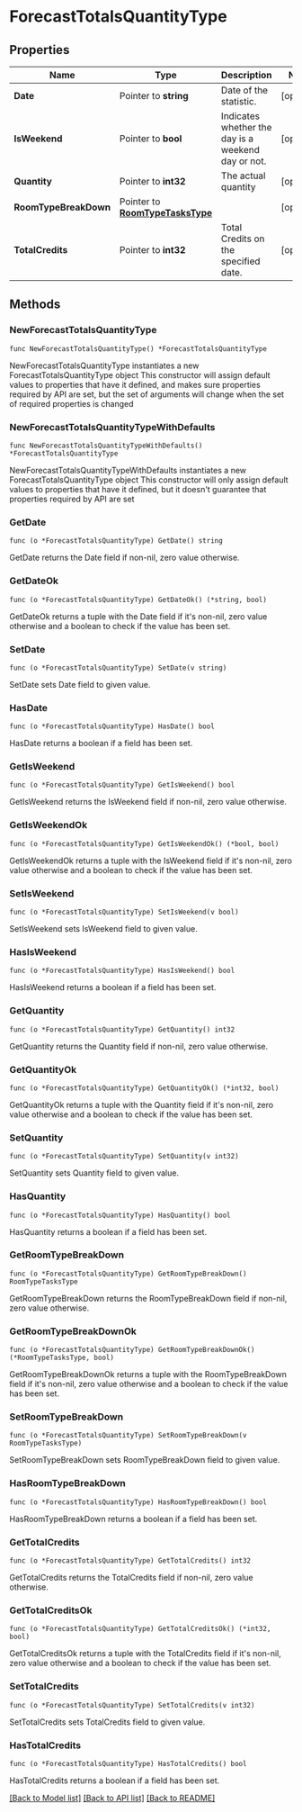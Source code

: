 # ForecastTotalsQuantityType

## Properties

Name | Type | Description | Notes
------------ | ------------- | ------------- | -------------
**Date** | Pointer to **string** | Date of the statistic. | [optional] 
**IsWeekend** | Pointer to **bool** | Indicates whether the day is a weekend day or not. | [optional] 
**Quantity** | Pointer to **int32** | The actual quantity | [optional] 
**RoomTypeBreakDown** | Pointer to [**RoomTypeTasksType**](RoomTypeTasksType.md) |  | [optional] 
**TotalCredits** | Pointer to **int32** | Total Credits on the specified date. | [optional] 

## Methods

### NewForecastTotalsQuantityType

`func NewForecastTotalsQuantityType() *ForecastTotalsQuantityType`

NewForecastTotalsQuantityType instantiates a new ForecastTotalsQuantityType object
This constructor will assign default values to properties that have it defined,
and makes sure properties required by API are set, but the set of arguments
will change when the set of required properties is changed

### NewForecastTotalsQuantityTypeWithDefaults

`func NewForecastTotalsQuantityTypeWithDefaults() *ForecastTotalsQuantityType`

NewForecastTotalsQuantityTypeWithDefaults instantiates a new ForecastTotalsQuantityType object
This constructor will only assign default values to properties that have it defined,
but it doesn't guarantee that properties required by API are set

### GetDate

`func (o *ForecastTotalsQuantityType) GetDate() string`

GetDate returns the Date field if non-nil, zero value otherwise.

### GetDateOk

`func (o *ForecastTotalsQuantityType) GetDateOk() (*string, bool)`

GetDateOk returns a tuple with the Date field if it's non-nil, zero value otherwise
and a boolean to check if the value has been set.

### SetDate

`func (o *ForecastTotalsQuantityType) SetDate(v string)`

SetDate sets Date field to given value.

### HasDate

`func (o *ForecastTotalsQuantityType) HasDate() bool`

HasDate returns a boolean if a field has been set.

### GetIsWeekend

`func (o *ForecastTotalsQuantityType) GetIsWeekend() bool`

GetIsWeekend returns the IsWeekend field if non-nil, zero value otherwise.

### GetIsWeekendOk

`func (o *ForecastTotalsQuantityType) GetIsWeekendOk() (*bool, bool)`

GetIsWeekendOk returns a tuple with the IsWeekend field if it's non-nil, zero value otherwise
and a boolean to check if the value has been set.

### SetIsWeekend

`func (o *ForecastTotalsQuantityType) SetIsWeekend(v bool)`

SetIsWeekend sets IsWeekend field to given value.

### HasIsWeekend

`func (o *ForecastTotalsQuantityType) HasIsWeekend() bool`

HasIsWeekend returns a boolean if a field has been set.

### GetQuantity

`func (o *ForecastTotalsQuantityType) GetQuantity() int32`

GetQuantity returns the Quantity field if non-nil, zero value otherwise.

### GetQuantityOk

`func (o *ForecastTotalsQuantityType) GetQuantityOk() (*int32, bool)`

GetQuantityOk returns a tuple with the Quantity field if it's non-nil, zero value otherwise
and a boolean to check if the value has been set.

### SetQuantity

`func (o *ForecastTotalsQuantityType) SetQuantity(v int32)`

SetQuantity sets Quantity field to given value.

### HasQuantity

`func (o *ForecastTotalsQuantityType) HasQuantity() bool`

HasQuantity returns a boolean if a field has been set.

### GetRoomTypeBreakDown

`func (o *ForecastTotalsQuantityType) GetRoomTypeBreakDown() RoomTypeTasksType`

GetRoomTypeBreakDown returns the RoomTypeBreakDown field if non-nil, zero value otherwise.

### GetRoomTypeBreakDownOk

`func (o *ForecastTotalsQuantityType) GetRoomTypeBreakDownOk() (*RoomTypeTasksType, bool)`

GetRoomTypeBreakDownOk returns a tuple with the RoomTypeBreakDown field if it's non-nil, zero value otherwise
and a boolean to check if the value has been set.

### SetRoomTypeBreakDown

`func (o *ForecastTotalsQuantityType) SetRoomTypeBreakDown(v RoomTypeTasksType)`

SetRoomTypeBreakDown sets RoomTypeBreakDown field to given value.

### HasRoomTypeBreakDown

`func (o *ForecastTotalsQuantityType) HasRoomTypeBreakDown() bool`

HasRoomTypeBreakDown returns a boolean if a field has been set.

### GetTotalCredits

`func (o *ForecastTotalsQuantityType) GetTotalCredits() int32`

GetTotalCredits returns the TotalCredits field if non-nil, zero value otherwise.

### GetTotalCreditsOk

`func (o *ForecastTotalsQuantityType) GetTotalCreditsOk() (*int32, bool)`

GetTotalCreditsOk returns a tuple with the TotalCredits field if it's non-nil, zero value otherwise
and a boolean to check if the value has been set.

### SetTotalCredits

`func (o *ForecastTotalsQuantityType) SetTotalCredits(v int32)`

SetTotalCredits sets TotalCredits field to given value.

### HasTotalCredits

`func (o *ForecastTotalsQuantityType) HasTotalCredits() bool`

HasTotalCredits returns a boolean if a field has been set.


[[Back to Model list]](../README.md#documentation-for-models) [[Back to API list]](../README.md#documentation-for-api-endpoints) [[Back to README]](../README.md)


